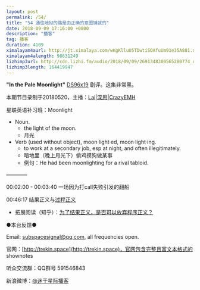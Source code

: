 ```yaml
---
layout: post
permalink: /54/
title: "54 通往地狱的路是由正确的意图铺就的"
date: 2018-09-09 17:16:00 +0800
description: "播客"
tag: 播客 
duration: 4109
ximalayam4aurl: http://jt.ximalaya.com/wKgKlluU5TDwtiSOAfuUm91e35A881.m4a?channel=rss&amp;album_id=3135361&amp;track_id=121645625&amp;uid=6418191&amp;jt=http://audio.xmcdn.com/group46/M07/D5/B5/wKgKlluU5TDwtiSOAfuUm91e35A881.m4a
ximalayam4alength: 98631249
lizhimp3url: http://cdn.lizhi.fm/audio/2018/09/09/2691348300565280774_ud.mp3
lizhimp3length: 164419947
---   
```


**&quot;In the Pale Moonlight&quot;** [DS9](http://memory-alpha.wikia.com/wiki/DS9)[6x19](http://memory-alpha.wikia.com/wiki/DS9_Season_6) 剧评。这集非常黑。

本期节目录制于20180520，主播：[Lai](http://weibo.com/daishengniao)\|[深思](mailto:deepthought@trekin.space)\|[CrazyEMH](mailto:emh@trekin.space)

星联英语补习班：Moonlight

- Noun.
  - the light of the moon.
  - 月光
- Verb (used without object), moon·light·ed, moon·light·ing.
  - to work at a secondary job, esp at night, and often illegitimately.
  - 暗地里（晚上月光下）偷鸡摸狗做某事
  - 例句：He had been moonlighting for a rival tabloid.

————

00:02:00 - 00:03:40 一场因为打call失败引发的翻船

00:46:17 结果正义与[过程正义](https://zh.wikipedia.org/wiki/%E7%A8%8B%E5%BA%8F%E6%AD%A3%E4%B9%89)

- 拓展阅读（知乎）：[为了结果正义，是否可以放弃程序正义？](https://www.zhihu.com/question/26077409)

●本台反馈●

Email: [subspacesignal@qq.com](mailto:subspacesignal@qq.com), all frequencies open.

官网：[http://trekin.space](http://trekin.space)，官网包含完整且富文本格式的 shownotes

听众交流群：QQ群号 591546843

新浪微博：[@迷于星际播客](http://weibo.com/lostinst)
